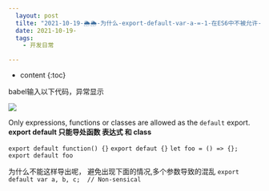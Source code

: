 ```yaml
---
  layout: post
  tilte: "2021-10-19-🌦🌦-为什么-export-default-var-a-=-1-在ES6中不被允许-.md"
  date: 2021-10-19-
  tags: 
    - 开发日常

---
```



* content
{:toc}


babel输入以下代码，异常显示

![](https://upload-images.jianshu.io/upload_images/15312191-eacf86a1250bac4c.png?imageMogr2/auto-orient/strip%7CimageView2/2/w/1240)

Only expressions, functions or classes are allowed as the `default` export.
**export default 只能导处函数 表达式 和 class**

 `
export default function() {}
`
`
export defaut {}
`
`
let foo = () => {};
export default foo
`

为什么不能这样导出呢，
避免出现下面的情况,多个参数导致的混乱
`export default var a, b, c;  // Non-sensical`
